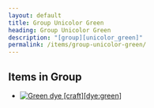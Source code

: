 ```yaml
---
layout: default
title: Group Unicolor Green
heading: Group Unicolor Green
description: "[group][unicolor_green]"
permalink: /items/group-unicolor-green/
---
```



## Items in Group

<ul class="list-items">
    <li><a href="{{site.baseurl}}/items/dye-green/"><img src="{{site.baseurl}}/assets/img/items/textures/dye_green.png" data-toggle="tooltip" title="Green dye [craft][dye:green]"></a></li>
</ul>
